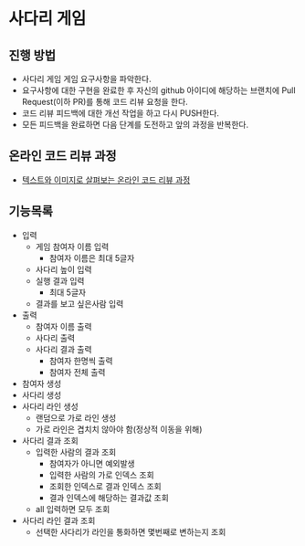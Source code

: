 # 사다리 게임
## 진행 방법
* 사다리 게임 게임 요구사항을 파악한다.
* 요구사항에 대한 구현을 완료한 후 자신의 github 아이디에 해당하는 브랜치에 Pull Request(이하 PR)를 통해 코드 리뷰 요청을 한다.
* 코드 리뷰 피드백에 대한 개선 작업을 하고 다시 PUSH한다.
* 모든 피드백을 완료하면 다음 단계를 도전하고 앞의 과정을 반복한다.

## 온라인 코드 리뷰 과정
* [텍스트와 이미지로 살펴보는 온라인 코드 리뷰 과정](https://github.com/nextstep-step/nextstep-docs/tree/master/codereview)

## 기능목록
* 입력
  * 게임 참여자 이름 입력
    * 참여자 이름은 최대 5글자
  * 사다리 높이 입력
  * 실행 결과 입력
    * 최대 5글자
  * 결과를 보고 싶은사람 입력
* 출력
  * 참여자 이름 출력
  * 사다리 출력
  * 사다리 결과 출력
    * 참여자 한명씩 출력
    * 참여자 전체 출력
* 참여자 생성
* 사다리 생성
* 사다리 라인 생성
  * 랜덤으로 가로 라인 생성
  * 가로 라인은 겹치치 않아야 함(정상적 이동을 위해)
* 사다리 결과 조회
  * 입력한 사람의 결과 조회
    * 참여자가 아니면 예외발생
    * 입력한 사람의 가로 인덱스 조회
    * 조회한 인덱스로 결과 인덱스 조회
    * 결과 인덱스에 해당하는 결과값 조회
  * all 입력하면 모두 조회
* 사다리 라인 결과 조회
  * 선택한 사다리가 라인을 통화하면 몇번째로 변하는지 조회